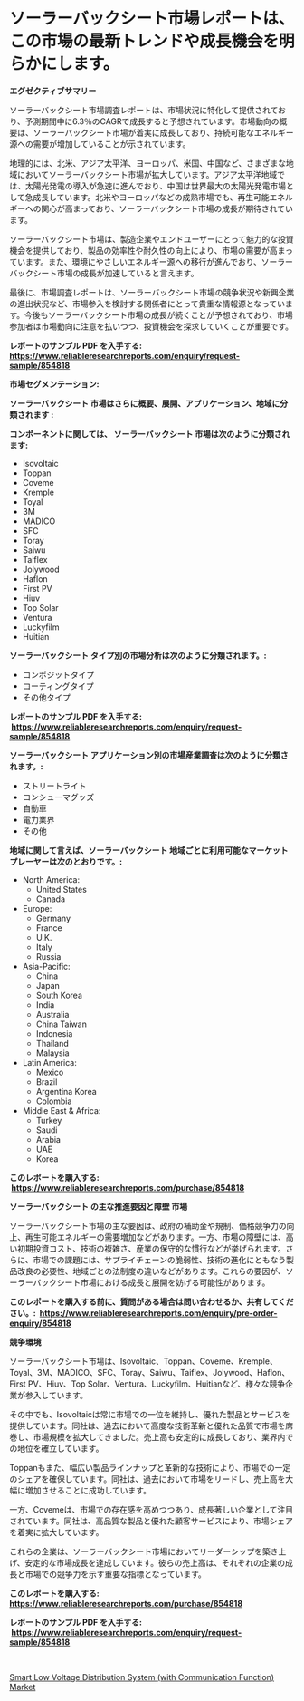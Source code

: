 <p><h1>ソーラーバックシート市場レポートは、この市場の最新トレンドや成長機会を明らかにします。</h1></p><p><strong>エグゼクティブサマリー</strong></p>
<p><p>ソーラーバックシート市場調査レポートは、市場状況に特化して提供されており、予測期間中に6.3％のCAGRで成長すると予想されています。市場動向の概要は、ソーラーバックシート市場が着実に成長しており、持続可能なエネルギー源への需要が増加していることが示されています。</p><p>地理的には、北米、アジア太平洋、ヨーロッパ、米国、中国など、さまざまな地域においてソーラーバックシート市場が拡大しています。アジア太平洋地域では、太陽光発電の導入が急速に進んでおり、中国は世界最大の太陽光発電市場として急成長しています。北米やヨーロッパなどの成熟市場でも、再生可能エネルギーへの関心が高まっており、ソーラーバックシート市場の成長が期待されています。</p><p>ソーラーバックシート市場は、製造企業やエンドユーザーにとって魅力的な投資機会を提供しており、製品の効率性や耐久性の向上により、市場の需要が高まっています。また、環境にやさしいエネルギー源への移行が進んでおり、ソーラーバックシート市場の成長が加速していると言えます。</p><p>最後に、市場調査レポートは、ソーラーバックシート市場の競争状況や新興企業の進出状況など、市場参入を検討する関係者にとって貴重な情報源となっています。今後もソーラーバックシート市場の成長が続くことが予想されており、市場参加者は市場動向に注意を払いつつ、投資機会を探求していくことが重要です。</p></p>
<p><strong>レポートのサンプル PDF を入手する: <a href="https://www.reliableresearchreports.com/enquiry/request-sample/854818">https://www.reliableresearchreports.com/enquiry/request-sample/854818</a></strong></p>
<p><strong>市場セグメンテーション:</strong></p>
<p><strong> ソーラーバックシート 市場はさらに概要、展開、アプリケーション、地域に分類されます :</strong></p>
<p><strong>コンポーネントに関しては、 ソーラーバックシート 市場は次のように分類されます: &nbsp;</strong></p>
<p><ul><li>Isovoltaic</li><li>Toppan</li><li>Coveme</li><li>Kremple</li><li>Toyal</li><li>3M</li><li>MADICO</li><li>SFC</li><li>Toray</li><li>Saiwu</li><li>Taiflex</li><li>Jolywood</li><li>Haflon</li><li>First PV</li><li>Hiuv</li><li>Top Solar</li><li>Ventura</li><li>Luckyfilm</li><li>Huitian</li></ul></p>
<p><strong> ソーラーバックシート タイプ別の市場分析は次のように分類されます。:</strong></p>
<p><ul><li>コンポジットタイプ</li><li>コーティングタイプ</li><li>その他タイプ</li></ul></p>
<p><strong>レポートのサンプル PDF を入手する: &nbsp;<a href="https://www.reliableresearchreports.com/enquiry/request-sample/854818">https://www.reliableresearchreports.com/enquiry/request-sample/854818</a></strong></p>
<p><strong> ソーラーバックシート アプリケーション別の市場産業調査は次のように分類されます。:</strong></p>
<p><ul><li>ストリートライト</li><li>コンシューマグッズ</li><li>自動車</li><li>電力業界</li><li>その他</li></ul></p>
<p><strong>地域に関して言えば、ソーラーバックシート 地域ごとに利用可能なマーケットプレーヤーは次のとおりです。:</strong></p>
<p><ul>
    <li>
        North America:
        <ul>
            <li>United States</li>
            <li>Canada</li>
        </ul>
    </li>
    <li>
        Europe:
        <ul>
            <li>Germany</li>
            <li>France</li>
            <li>U.K.</li>
            <li>Italy</li>
            <li>Russia</li>
        </ul>
    </li>
    <li>
        Asia-Pacific:
        <ul>
            <li>China</li>
            <li>Japan</li>
            <li>South Korea</li>
            <li>India</li>
            <li>Australia</li>
            <li>China Taiwan</li>
            <li>Indonesia</li>
            <li>Thailand</li>
            <li>Malaysia</li>
        </ul>
    </li>
    <li>
        Latin America:
        <ul>
            <li>Mexico</li>
            <li>Brazil</li>
            <li>Argentina Korea</li>
            <li>Colombia</li>
        </ul>
    </li>
    <li>
        Middle East & Africa:
        <ul>
            <li>Turkey</li>
            <li>Saudi</li>
            <li>Arabia</li>
            <li>UAE</li>
            <li>Korea</li>
        </ul>
    </li>
    </ul></p>
<p><strong>このレポートを購入する: &nbsp;<a href="https://www.reliableresearchreports.com/purchase/854818">https://www.reliableresearchreports.com/purchase/854818</a></strong></p>
<p><strong>ソーラーバックシート の主な推進要因と障壁 市場</strong></p>
<p><p>ソーラーバックシート市場の主な要因は、政府の補助金や規制、価格競争力の向上、再生可能エネルギーの需要増加などがあります。一方、市場の障壁には、高い初期投資コスト、技術の複雑さ、産業の保守的な慣行などが挙げられます。さらに、市場での課題には、サプライチェーンの脆弱性、技術の進化にともなう製品改良の必要性、地域ごとの法制度の違いなどがあります。これらの要因が、ソーラーバックシート市場における成長と展開を妨げる可能性があります。</p></p>
<p><strong>このレポートを購入する前に、質問がある場合は問い合わせるか、共有してください。:&nbsp; <a href="https://www.reliableresearchreports.com/enquiry/pre-order-enquiry/854818">https://www.reliableresearchreports.com/enquiry/pre-order-enquiry/854818</a></strong></p>
<p><strong>競争環境</strong></p>
<p><p>ソーラーバックシート市場は、Isovoltaic、Toppan、Coveme、Kremple、Toyal、3M、MADICO、SFC、Toray、Saiwu、Taiflex、Jolywood、Haflon、First PV、Hiuv、Top Solar、Ventura、Luckyfilm、Huitianなど、様々な競争企業が参入しています。 </p><p>その中でも、Isovoltaicは常に市場での一位を維持し、優れた製品とサービスを提供しています。同社は、過去において高度な技術革新と優れた品質で市場を席巻し、市場規模を拡大してきました。売上高も安定的に成長しており、業界内での地位を確立しています。</p><p>Toppanもまた、幅広い製品ラインナップと革新的な技術により、市場での一定のシェアを確保しています。同社は、過去において市場をリードし、売上高を大幅に増加させることに成功しています。</p><p>一方、Covemeは、市場での存在感を高めつつあり、成長著しい企業として注目されています。同社は、高品質な製品と優れた顧客サービスにより、市場シェアを着実に拡大しています。</p><p>これらの企業は、ソーラーバックシート市場においてリーダーシップを築き上げ、安定的な市場成長を達成しています。彼らの売上高は、それぞれの企業の成長と市場での競争力を示す重要な指標となっています。</p></p>
<p><strong>このレポートを購入する: &nbsp; <a href="https://www.reliableresearchreports.com/purchase/854818">https://www.reliableresearchreports.com/purchase/854818</a></strong></p>
<p><strong>レポートのサンプル PDF を入手する: &nbsp;<a href="https://www.reliableresearchreports.com/enquiry/request-sample/854818">https://www.reliableresearchreports.com/enquiry/request-sample/854818</a></strong><strong></strong></p>
<p>&nbsp;</p>
<p><p><a href="https://github.com/Chiragrp22/Market-Research-Report-List-4/blob/main/smart-low-voltage-distribution-system-with-communication-function-market.md">Smart Low Voltage Distribution System (with Communication Function) Market</a></p></p>